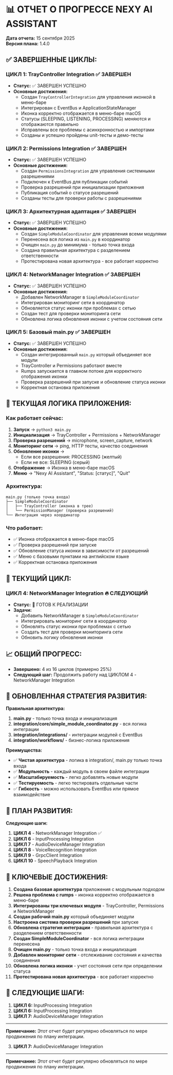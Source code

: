 # 📊 ОТЧЕТ О ПРОГРЕССЕ NEXY AI ASSISTANT

**Дата отчета:** 15 сентября 2025  
**Версия плана:** 1.4.0  

## ✅ **ЗАВЕРШЕННЫЕ ЦИКЛЫ:**

### **ЦИКЛ 1: TrayController Integration** ✅ **ЗАВЕРШЕН**
- **Статус:** ✅ ЗАВЕРШЕН УСПЕШНО
- **Основные достижения:**
    - Создан `TrayControllerIntegration` для управления иконкой в меню-баре
    - Интегрирован с EventBus и ApplicationStateManager
    - Иконка корректно отображается в меню-баре macOS
    - Статусы (SLEEPING, LISTENING, PROCESSING) меняются и отображаются правильно
    - Исправлены все проблемы с асинхронностью и импортами
    - Созданы и успешно пройдены unit-тесты и демо-тесты

### **ЦИКЛ 2: Permissions Integration** ✅ **ЗАВЕРШЕН**
- **Статус:** ✅ ЗАВЕРШЕН УСПЕШНО
- **Основные достижения:**
    - Создан `PermissionsIntegration` для управления системными разрешениями
    - Подключен к EventBus для публикации событий
    - Проверка разрешений при инициализации приложения
    - Публикация событий о статусе разрешений
    - Созданы тесты для проверки работы с разрешениями

### **ЦИКЛ 3: Архитектурная адаптация** ✅ **ЗАВЕРШЕН**
- **Статус:** ✅ ЗАВЕРШЕН УСПЕШНО
- **Основные достижения:**
    - Создан `SimpleModuleCoordinator` для управления всеми модулями
    - Перенесена вся логика из `main.py` в координатор
    - Очищен `main.py` до минимума - только точка входа
    - Создана правильная архитектура с разделением ответственности
    - Протестирована новая архитектура - все работает корректно

### **ЦИКЛ 4: NetworkManager Integration** ✅ **ЗАВЕРШЕН**
- **Статус:** ✅ ЗАВЕРШЕН УСПЕШНО
- **Основные достижения:**
    - Добавлен NetworkManager в `SimpleModuleCoordinator`
    - Интегрирован мониторинг сети в координатор
    - Обновляется статус иконки при проблемах с сетью
    - Создан тест для проверки мониторинга сети
    - Обновлена логика обновления иконки с учетом состояния сети

### **ЦИКЛ 5: Базовый main.py** ✅ **ЗАВЕРШЕН**
- **Статус:** ✅ ЗАВЕРШЕН УСПЕШНО
- **Основные достижения:**
    - Создан интегрированный `main.py` который объединяет все модули
    - TrayController и Permissions работают вместе
    - Rumps запускается в главном потоке для корректного отображения иконки
    - Проверка разрешений при запуске и обновление статуса иконки
    - Корректная остановка приложения

## 🎯 **ТЕКУЩАЯ ЛОГИКА ПРИЛОЖЕНИЯ:**

### **Как работает сейчас:**
1. **Запуск** → `python3 main.py`
2. **Инициализация** → TrayController + Permissions + NetworkManager
3. **Проверка разрешений** → microphone, screen_capture, network
4. **Мониторинг сети** → ping, HTTP тесты, качество соединения
4. **Обновление иконки** → 
   - Если все разрешения: PROCESSING (желтый)
   - Если не все: SLEEPING (серый)
5. **Отображение** → Иконка в меню-баре macOS
6. **Меню** → "Nexy AI Assistant", "Status: [статус]", "Quit"

### **Архитектура:**
```
main.py (только точка входа)
├── SimpleModuleCoordinator
│   ├── TrayController (иконка в трее)
│   └── PermissionManager (проверка разрешений)
└── Интеграция через координатор
```

### **Что работает:**
- ✅ Иконка отображается в меню-баре macOS
- ✅ Проверка разрешений при запуске
- ✅ Обновление статуса иконки в зависимости от разрешений
- ✅ Меню с базовыми пунктами на английском языке
- ✅ Корректная остановка приложения

## 🔄 **ТЕКУЩИЙ ЦИКЛ:**

### **ЦИКЛ 4: NetworkManager Integration** 🔥 **СЛЕДУЮЩИЙ**
- **Статус:** 🚀 ГОТОВ К РЕАЛИЗАЦИИ
- **Задачи:**
    - Добавить NetworkManager в `SimpleModuleCoordinator`
    - Интегрировать мониторинг сети в координатор
    - Обновлять статус иконки при проблемах с сетью
    - Создать тест для проверки мониторинга сети
    - Обновить логику обновления иконки

## 📈 **ОБЩИЙ ПРОГРЕСС:**

- **Завершено:** 4 из 16 циклов (примерно 25%)
- **Следующий шаг:** Продолжить работу над ЦИКЛОМ 4 - NetworkManager Integration

## 🎯 **ОБНОВЛЕННАЯ СТРАТЕГИЯ РАЗВИТИЯ:**

**Правильная архитектура:**
1. **main.py** - только точка входа и инициализация
2. **integration/core/simple_module_coordinator.py** - вся логика интеграции
3. **integration/integrations/** - интеграции модулей с EventBus
4. **integration/workflows/** - бизнес-логика приложения

**Преимущества:**
- ✅ **Чистая архитектура** - логика в integration/, main.py только точка входа
- ✅ **Модульность** - каждый модуль в своем файле интеграции
- ✅ **Масштабируемость** - легко добавлять новые модули
- ✅ **Тестируемость** - легко тестировать отдельные части
- ✅ **Гибкость** - можно использовать EventBus или прямое взаимодействие

## 🚀 **ПЛАН РАЗВИТИЯ:**

**Следующие шаги:**
1. **ЦИКЛ 4** - NetworkManager Integration ✅
2. **ЦИКЛ 6** - InputProcessing Integration
3. **ЦИКЛ 7** - AudioDeviceManager Integration
4. **ЦИКЛ 8** - VoiceRecognition Integration
5. **ЦИКЛ 9** - GrpcClient Integration
6. **ЦИКЛ 10** - SpeechPlayback Integration

## 🎯 **КЛЮЧЕВЫЕ ДОСТИЖЕНИЯ:**

1. **Создана базовая архитектура** приложения с модульным подходом
2. **Решена проблема с rumps** - иконка корректно отображается в меню-баре
3. **Интегрированы три ключевых модуля** - TrayController, Permissions и NetworkManager
4. **Создан рабочий main.py** который объединяет модули
5. **Настроена система проверки разрешений** при запуске
6. **Обновлена стратегия интеграции** - правильная архитектура с разделением ответственности
7. **Создан SimpleModuleCoordinator** - вся логика интеграции перенесена
8. **Очищен main.py** - только точка входа и инициализация
9. **Добавлен мониторинг сети** - отслеживание состояния и качества соединения
10. **Обновлена логика иконки** - учет состояния сети при определении статуса
9. **Протестирована новая архитектура** - все работает корректно

## 🚀 **СЛЕДУЮЩИЕ ШАГИ:**

1. **ЦИКЛ 6:** InputProcessing Integration
2. **ЦИКЛ 6:** InputProcessing Integration
3. **ЦИКЛ 7:** AudioDeviceManager Integration

---

**Примечание:** Этот отчет будет регулярно обновляться по мере продвижения по плану интеграции.


3. **ЦИКЛ 7:** AudioDeviceManager Integration

---

**Примечание:** Этот отчет будет регулярно обновляться по мере продвижения по плану интеграции.







